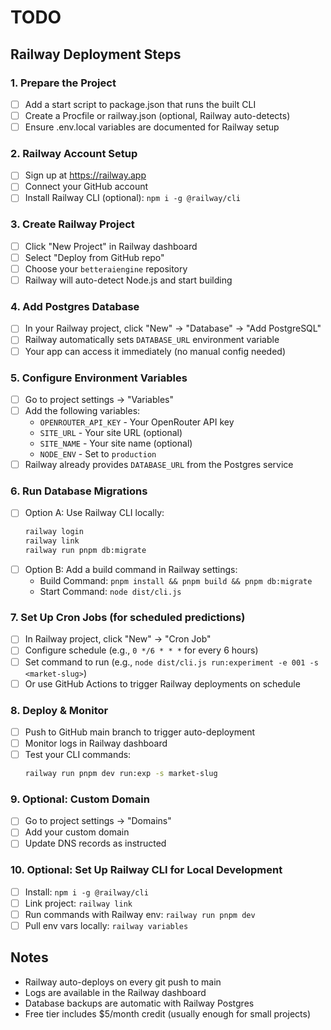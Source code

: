 # TODO

## Railway Deployment Steps

### 1. Prepare the Project
- [ ] Add a start script to package.json that runs the built CLI
- [ ] Create a Procfile or railway.json (optional, Railway auto-detects)
- [ ] Ensure .env.local variables are documented for Railway setup

### 2. Railway Account Setup
- [ ] Sign up at https://railway.app
- [ ] Connect your GitHub account
- [ ] Install Railway CLI (optional): `npm i -g @railway/cli`

### 3. Create Railway Project
- [ ] Click "New Project" in Railway dashboard
- [ ] Select "Deploy from GitHub repo"
- [ ] Choose your `betteraiengine` repository
- [ ] Railway will auto-detect Node.js and start building

### 4. Add Postgres Database
- [ ] In your Railway project, click "New" → "Database" → "Add PostgreSQL"
- [ ] Railway automatically sets `DATABASE_URL` environment variable
- [ ] Your app can access it immediately (no manual config needed)

### 5. Configure Environment Variables
- [ ] Go to project settings → "Variables"
- [ ] Add the following variables:
  - `OPENROUTER_API_KEY` - Your OpenRouter API key
  - `SITE_URL` - Your site URL (optional)
  - `SITE_NAME` - Your site name (optional)
  - `NODE_ENV` - Set to `production`
- [ ] Railway already provides `DATABASE_URL` from the Postgres service

### 6. Run Database Migrations
- [ ] Option A: Use Railway CLI locally:
  ```bash
  railway login
  railway link
  railway run pnpm db:migrate
  ```
- [ ] Option B: Add a build command in Railway settings:
  - Build Command: `pnpm install && pnpm build && pnpm db:migrate`
  - Start Command: `node dist/cli.js`

### 7. Set Up Cron Jobs (for scheduled predictions)
- [ ] In Railway project, click "New" → "Cron Job"
- [ ] Configure schedule (e.g., `0 */6 * * *` for every 6 hours)
- [ ] Set command to run (e.g., `node dist/cli.js run:experiment -e 001 -s <market-slug>`)
- [ ] Or use GitHub Actions to trigger Railway deployments on schedule

### 8. Deploy & Monitor
- [ ] Push to GitHub main branch to trigger auto-deployment
- [ ] Monitor logs in Railway dashboard
- [ ] Test your CLI commands:
  ```bash
  railway run pnpm dev run:exp -s market-slug
  ```

### 9. Optional: Custom Domain
- [ ] Go to project settings → "Domains"
- [ ] Add your custom domain
- [ ] Update DNS records as instructed

### 10. Optional: Set Up Railway CLI for Local Development
- [ ] Install: `npm i -g @railway/cli`
- [ ] Link project: `railway link`
- [ ] Run commands with Railway env: `railway run pnpm dev`
- [ ] Pull env vars locally: `railway variables`

## Notes
- Railway auto-deploys on every git push to main
- Logs are available in the Railway dashboard
- Database backups are automatic with Railway Postgres
- Free tier includes $5/month credit (usually enough for small projects)
